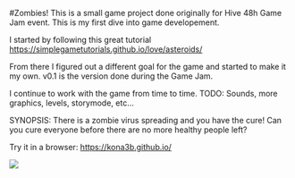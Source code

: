 #Zombies!
This is a small game project done originally for Hive 48h Game Jam event. This is my first dive into game developement.

I started by following this great tutorial https://simplegametutorials.github.io/love/asteroids/

From there I figured out a different goal for the game and started to make it my own. v0.1 is the version done during the Game Jam.

I continue to work with the game from time to time.
TODO: Sounds, more graphics, levels, storymode, etc...

SYNOPSIS: There is a zombie virus spreading and you have the cure! Can you cure everyone before there are no more healthy people left?

Try it in a browser: https://kona3b.github.io/

![](https://github.com/kona3b/Zombies-game/blob/main/Zombies.gif)
